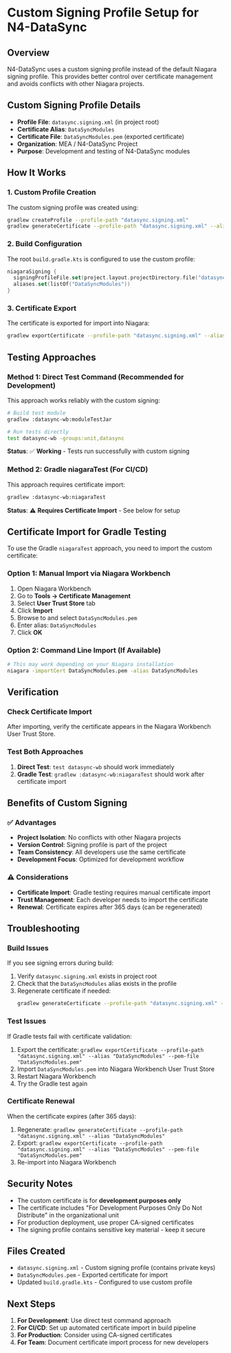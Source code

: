 # Custom Signing Profile Setup for N4-DataSync

## Overview

N4-DataSync uses a custom signing profile instead of the default Niagara signing profile. This provides better control over certificate management and avoids conflicts with other Niagara projects.

## Custom Signing Profile Details

- **Profile File**: `datasync.signing.xml` (in project root)
- **Certificate Alias**: `DataSyncModules`
- **Certificate File**: `DataSyncModules.pem` (exported certificate)
- **Organization**: MEA / N4-DataSync Project
- **Purpose**: Development and testing of N4-DataSync modules

## How It Works

### 1. Custom Profile Creation
The custom signing profile was created using:
```bash
gradlew createProfile --profile-path "datasync.signing.xml"
gradlew generateCertificate --profile-path "datasync.signing.xml" --alias "DataSyncModules"
```

### 2. Build Configuration
The root `build.gradle.kts` is configured to use the custom profile:
```kotlin
niagaraSigning {
  signingProfileFile.set(project.layout.projectDirectory.file("datasync.signing.xml"))
  aliases.set(listOf("DataSyncModules"))
}
```

### 3. Certificate Export
The certificate is exported for import into Niagara:
```bash
gradlew exportCertificate --profile-path "datasync.signing.xml" --alias "DataSyncModules" --pem-file "DataSyncModules.pem"
```

## Testing Approaches

### Method 1: Direct Test Command (Recommended for Development)
This approach works reliably with the custom signing:

```bash
# Build test module
gradlew :datasync-wb:moduleTestJar

# Run tests directly
test datasync-wb -groups:unit,datasync
```

**Status**: ✅ **Working** - Tests run successfully with custom signing

### Method 2: Gradle niagaraTest (For CI/CD)
This approach requires certificate import:

```bash
gradlew :datasync-wb:niagaraTest
```

**Status**: ⚠️ **Requires Certificate Import** - See below for setup

## Certificate Import for Gradle Testing

To use the Gradle `niagaraTest` approach, you need to import the custom certificate:

### Option 1: Manual Import via Niagara Workbench
1. Open Niagara Workbench
2. Go to **Tools → Certificate Management**
3. Select **User Trust Store** tab
4. Click **Import**
5. Browse to and select `DataSyncModules.pem`
6. Enter alias: `DataSyncModules`
7. Click **OK**

### Option 2: Command Line Import (If Available)
```bash
# This may work depending on your Niagara installation
niagara -importCert DataSyncModules.pem -alias DataSyncModules
```

## Verification

### Check Certificate Import
After importing, verify the certificate appears in the Niagara Workbench User Trust Store.

### Test Both Approaches
1. **Direct Test**: `test datasync-wb` should work immediately
2. **Gradle Test**: `gradlew :datasync-wb:niagaraTest` should work after certificate import

## Benefits of Custom Signing

### ✅ Advantages
- **Project Isolation**: No conflicts with other Niagara projects
- **Version Control**: Signing profile is part of the project
- **Team Consistency**: All developers use the same certificate
- **Development Focus**: Optimized for development workflow

### ⚠️ Considerations
- **Certificate Import**: Gradle testing requires manual certificate import
- **Trust Management**: Each developer needs to import the certificate
- **Renewal**: Certificate expires after 365 days (can be regenerated)

## Troubleshooting

### Build Issues
If you see signing errors during build:
1. Verify `datasync.signing.xml` exists in project root
2. Check that the `DataSyncModules` alias exists in the profile
3. Regenerate certificate if needed:
   ```bash
   gradlew generateCertificate --profile-path "datasync.signing.xml" --alias "DataSyncModules"
   ```

### Test Issues
If Gradle tests fail with certificate validation:
1. Export the certificate: `gradlew exportCertificate --profile-path "datasync.signing.xml" --alias "DataSyncModules" --pem-file "DataSyncModules.pem"`
2. Import `DataSyncModules.pem` into Niagara Workbench User Trust Store
3. Restart Niagara Workbench
4. Try the Gradle test again

### Certificate Renewal
When the certificate expires (after 365 days):
1. Regenerate: `gradlew generateCertificate --profile-path "datasync.signing.xml" --alias "DataSyncModules"`
2. Export: `gradlew exportCertificate --profile-path "datasync.signing.xml" --alias "DataSyncModules" --pem-file "DataSyncModules.pem"`
3. Re-import into Niagara Workbench

## Security Notes

- The custom certificate is for **development purposes only**
- The certificate includes "For Development Purposes Only Do Not Distribute" in the organizational unit
- For production deployment, use proper CA-signed certificates
- The signing profile contains sensitive key material - keep it secure

## Files Created

- `datasync.signing.xml` - Custom signing profile (contains private keys)
- `DataSyncModules.pem` - Exported certificate for import
- Updated `build.gradle.kts` - Configured to use custom profile

## Next Steps

1. **For Development**: Use direct test command approach
2. **For CI/CD**: Set up automated certificate import in build pipeline
3. **For Production**: Consider using CA-signed certificates
4. **For Team**: Document certificate import process for new developers
